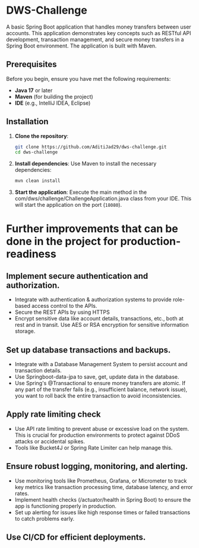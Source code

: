 # DWS-Challenge
A basic Spring Boot application that handles money transfers between user accounts. 
This application demonstrates key concepts such as RESTful API development, transaction management, and secure money transfers in a Spring Boot environment. 
The application is built with Maven.

## Prerequisites

Before you begin, ensure you have met the following requirements:

- **Java 17** or later
- **Maven** (for building the project)
- **IDE** (e.g., IntelliJ IDEA, Eclipse)

## Installation

1. **Clone the repository**:
    ```bash
    git clone https://github.com/AditiJad29/dws-challenge.git
    cd dws-challenge
    ```

2. **Install dependencies**:
    Use Maven to install the necessary dependencies:
    ```bash
    mvn clean install
    ```

3. **Start the application**:
   Execute the main method in the com/dws/challenge/ChallengeApplication.java class from your IDE.
   This will start the application on the port (`18080`).

# Further improvements that can be done in the project for production-readiness
## Implement secure authentication and authorization.
  * Integrate with authentication & authorization systems to provide role-based access control to the APIs.
  * Secure the REST APIs by using HTTPS
  * Encrypt sensitive data like account details, transactions, etc., both at rest and in transit. Use AES or RSA encryption for sensitive information storage.
## Set up database transactions and backups.
  * Integrate with a Database Management System to persist account and transaction details.
  * Use Springboot-data-jpa to save, get, update data in the database.
  * Use Spring's @Transactional to ensure money transfers are atomic. If any part of the transfer fails (e.g., insufficient balance, network issue), you want to roll back the entire transaction to avoid inconsistencies.
## Apply rate limiting check
  * Use API rate limiting to prevent abuse or excessive load on the system. This is crucial for production environments to protect against DDoS attacks or accidental spikes.
  * Tools like Bucket4J or Spring Rate Limiter can help manage this.
## Ensure robust logging, monitoring, and alerting.
  * Use monitoring tools like Prometheus, Grafana, or Micrometer to track key metrics like transaction processing time, database latency, and error rates.
  * Implement health checks (/actuator/health in Spring Boot) to ensure the app is functioning properly in production.
  * Set up alerting for issues like high response times or failed transactions to catch problems early.
## Use CI/CD for efficient deployments.
